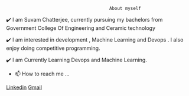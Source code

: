                                     
                                           About myself

✔️ I am Suvam Chatterjee, currently pursuing my bachelors from Government College Of Engineering and Ceramic technology

✔️ I am interested in development , Machine Learning and Devops . I also enjoy doing competitive programming.

 ✔️ I am Currently Learning Devops and Machine Learning.                                                                       
                                    
- 📫 How to reach me ...

[Linkedin](https://www.linkedin.com/in/suvam-chatterjee-58917721b/)
[Gmail](suvamc180@gmail.com)
<!---
suvam2021/suvam2021 is a ✨ special ✨ repository because its `README.md` (this file) appears on your GitHub profile.
You can click the Preview link to take a look at your changes.
--->
